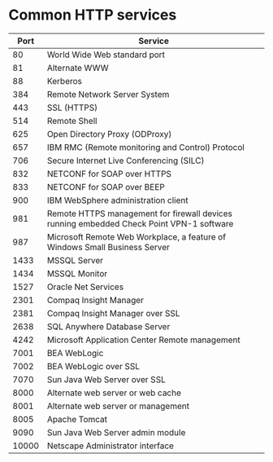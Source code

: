 # Common HTTP services

<table>
    <thead>
        <th>Port</th>
        <th>Service</th>
    </thead>
<tbody>
    <tr>
        <td>80</td>
        <td>World Wide Web standard port </td>
    </tr>
    <tr>
        <td>81</td>
        <td>Alternate WWW</td>
    </tr>
    <tr>
        <td>88</td>
        <td>Kerberos</td>
    </tr>
    <tr>
        <td>384</td>
        <td>Remote Network Server System </td>
    </tr>
    <tr>
        <td>443</td>
        <td>SSL (HTTPS)</td>
    </tr>
    <tr>
        <td>514</td>
        <td>Remote Shell</td>
    </tr>
    <tr>
        <td>625</td>
        <td>Open Directory Proxy (ODProxy)</td>
    </tr>
    <tr>
        <td>657</td>
        <td>IBM RMC (Remote monitoring and Control) Protocol </td>
    </tr>
    <tr>
        <td>706</td>
        <td>Secure Internet Live Conferencing (SILC) </td>
    </tr>
    <tr>
        <td>832</td>
        <td>NETCONF for SOAP over HTTPS </td>
    </tr>
    <tr>
        <td>833</td>
        <td>NETCONF for SOAP over BEEP</td>
    </tr>
    <tr>
        <td>900</td>
        <td>IBM WebSphere administration client</td>
    </tr>
    <tr>
        <td>981</td>
        <td>Remote HTTPS management for firewall devices running embedded Check Point VPN-1 software</td>
    </tr>
    <tr>
        <td>987</td>
        <td>Microsoft Remote Web Workplace, a feature of Windows Small Business Server</td>
    </tr>
    <tr>
        <td>1433</td>
        <td>MSSQL Server </td>
    </tr>
    <tr>
        <td>1434</td>
        <td>MSSQL Monitor</td>
    </tr>
    <tr>
        <td>1527</td>
        <td>Oracle Net Services </td>
    </tr>
    <tr>
        <td>2301</td>
        <td>Compaq Insight Manager</td>
    </tr>
    <tr>
        <td>2381</td>
        <td>Compaq Insight Manager over SSL </td>
    </tr>
    <tr>
        <td>2638</td>
        <td>SQL Anywhere Database Server</td>
    </tr>
    <tr>
        <td>4242</td>
        <td>Microsoft Application Center Remote management </td>
    </tr>
    <tr>
        <td>7001</td>
        <td>BEA WebLogic</td>
    </tr>
    <tr>
        <td>7002</td>
        <td>BEA WebLogic over SSL </td>
    </tr>
    <tr>
        <td>7070</td>
        <td>Sun Java Web Server over SSL</td>
    </tr>
    <tr>
        <td>8000</td>
        <td>Alternate web server or web cache </td>
    </tr>
    <tr>
        <td>8001</td>
        <td>Alternate web server or management </td>
    </tr>
    <tr>
        <td>8005</td>
        <td>Apache Tomcat</td>
    </tr>
    <tr>
        <td>9090</td>
        <td>Sun Java Web Server admin module</td>
    </tr>
    <tr>
        <td>10000</td>
        <td>Netscape Administrator interface </td>
    </tr>
</tbody>
</table>